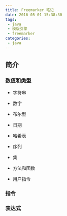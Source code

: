 ```yaml
---
title: Freemarker 笔记
date: 2016-05-01 15:38:30
tags:
 - java
 - 模版引擎
 - freemarker
categories:
 - java
---
```


## 简介 ##

### 数值和类型 ###

* 字符串
* 数字
* 布尔型
* 日期

* 哈希表
* 序列
* 集

* 方法和函数
* 用户指令

### 指令 ###

### 表达式 ###